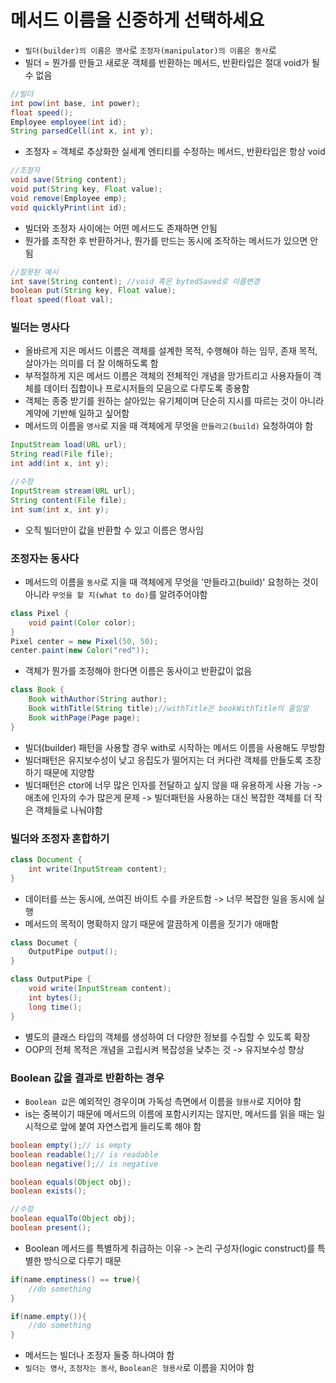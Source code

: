 # 메서드 이름을 신중하게 선택하세요
- `빌더(builder)의 이름은 명사`로 `조정자(manipulator)의 이름은 동사`로
- 빌더 = 뭔가를 만들고 새로운 객체를 반환하는 메서드, 반환타입은 절대 void가 될 수 없음

```java
//빌더
int pow(int base, int power);
float speed();
Employee employee(int id);
String parsedCell(int x, int y);
```

- 조정자 = 객체로 추상화한 실세계 엔티티를 수정하는 메서드, 반환타입은 항상 void

```java
//조정자
void save(String content);
void put(String key, Float value);
void remove(Employee emp);
void quicklyPrint(int id);
```

- 빌더와 조정자 사이에는 어떤 메서드도 존재하면 안됨
- 뭔가를 조작한 후 반환하거나, 뭔가를 만드는 동시에 조작하는 메서드가 있으면 안됨

```java
//잘못된 예시
int save(String content); //void 혹은 bytedSaved로 이름변경
boolean put(String key, Float value);
float speed(float val);
```

### 빌더는 명사다
- 올바르게 지은 메서드 이름은 객체를 설계한 목적, 수행해야 하는 임무, 존재 목적, 살아가는 의미를 더 잘 이해하도록 함
- 부적절하게 지은 메서드 이름은 객체의 전체적인 개념을 망가트리고 사용자들이 객체를 데이터 집합이나 프로시저들의 모음으로 다루도록 종용함
- 객체는 종중 받기를 원하는 살아있는 유기체이며 단순히 지시를 따르는 것이 아니라 계약에 기반해 일하고 싶어함
- 메서드의 이름을 `명사`로 지을 때 객체에게 무엇을 `만들라고(build)` 요청하여야 함

```java
InputStream load(URL url);
String read(File file);
int add(int x, int y);

//수정
InputStream stream(URL url);
String content(File file);
int sum(int x, int y);
```

- 오직 빌더만이 값을 반환할 수 있고 이름은 명사임

### 조정자는 동사다
- 메서드의 이름을 `동사`로 지을 때 객체에게 무엇을 '만들라고(build)' 요청하는 것이 아니라 `무엇을 할 지(what to do)`를 알려주어야함

```java
class Pixel {
    void paint(Color color);
}
Pixel center = new Pixel(50, 50);
center.paint(new Color("red"));
```

- 객체가 뭔가를 조정해야 한다면 이름은 동사이고 반환값이 없음

```java
class Book {
    Book withAuthor(String author);
    Book withTitle(String title);//withTitle은 bookWithTitle의 줄임말
    Book withPage(Page page);
}
```

- 빌더(builder) 패턴을 사용할 경우 with로 시작하는 메서드 이름을 사용해도 무방함
- 빌더패턴은 유지보수성이 낮고 응집도가 떨어지는 더 커다란 객체를 만들도록 조장하기 때문에 지양함
- 빌더패턴은 ctor에 너무 많은 인자를 전달하고 싶지 않을 때 유용하게 사용 가능 -> 애초에 인자의 수가 많은게 문제 -> 빌더패턴을 사용하는 대신 복잡한 객체를 더 작은 객체들로 나눠야함

### 빌더와 조정자 혼합하기

```java
class Document {
    int write(InputStream content);
}
```

- 데이터를 쓰는 동시에, 쓰여진 바이트 수를 카운트함 -> 너무 복잡한 일을 동시에 실행
- 메서드의 목적이 명확하지 않기 때문에 깔끔하게 이름을 짓기가 애매함

```java
class Documet {
    OutputPipe output();
}

class OutputPipe {
    void write(InputStream content);
    int bytes();
    long time();
}
```

- 별도의 클래스 타입의 객체를 생성하여 더 다양한 정보를 수집할 수 있도록 확장
- OOP의 전체 목적은 개념을 고립시켜 복잡성을 낮추는 것 -> 유지보수성 향상

### Boolean 값을 결과로 반환하는 경우
- `Boolean 값`은 예외적인 경우이며 가독성 측면에서 이름을 `형용사`로 지어야 함
- is는 중복이기 때문에 메서드의 이름에 포함시키지는 않지만, 메서드를 읽을 때는 일시적으로 앞에 붙여 자연스럽게 들리도록 해야 함

```java
boolean empty();// is empty
boolean readable();// is readable
boolean negative();// is negative
```

```java
boolean equals(Object obj);
boolean exists();

//수정
boolean equalTo(Object obj);
boolean present();
```

- Boolean 메서드를 특별하게 취급하는 이유 -> 논리 구성자(logic construct)를 특별한 방식으로 다루기 때문

```java
if(name.emptiness() == true){
    //do something
}

if(name.empty()){
    //do something
}
```

- 메서드는 빌더나 조정자 둘중 하나여야 함
- `빌더는 명사`, `조정자는 동사`, `Boolean은 형용사`로 이름을 지어야 함